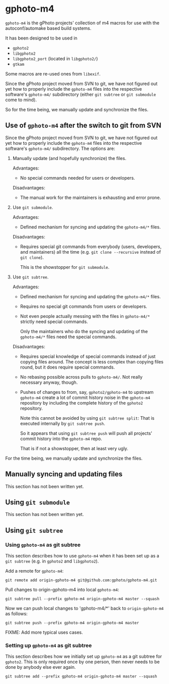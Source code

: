 gphoto-m4
=========

`gphoto-m4` is the gPhoto projects' collection of m4 macros for use
with the autoconf/automake based build systems.

It has been designed to be used in

  * `gphoto2`
  * `libgphoto2`
  * `libgphoto2_port` (located in `libgphoto2/`)
  * `gtkam`

Some macros are re-used ones from `libexif`.

Since the gPhoto project moved from SVN to git, we have not figured
out yet how to properly include the `gphoto-m4` files into the
respective software's `gphoto-m4/` subdirectory (either `git subtree`
or `git submodule` come to mind).

So for the time being, we manually update and synchronize the files.


Use of `gphoto-m4` after the switch to git from SVN
---------------------------------------------------

Since the gPhoto project moved from SVN to git, we have not figured
out yet how to properly include the `gphoto-m4` files into the
respective software's `gphoto-m4/` subdirectory. The options are:

  1. Manually update (and hopefully synchronize) the files.

     Advantages:

       * No special commands needed for users or developers.

     Disadvantages:

       * The manual work for the maintainers is exhausting and error
         prone.

  2. Use `git submodule`.

     Advantages:

       * Defined mechanism for syncing and updating the `gphoto-m4/*`
         files.

     Disadvantages:

       * Requires special git commands from everybody (users,
         developers, and maintainers) all the time (e.g. `git clone
         --recursive` instead of `git clone`).

         This is the showstopper for `git submodule`.

  3. Use `git subtree`.

     Advantages:

       * Defined mechanism for syncing and updating the `gphoto-m4/*`
         files.

       * Requires no special git commands from users or developers.

       * Not even people actually messing with the files in
         `gphoto-m4/*` strictly need special commands.

         Only the maintainers who do the syncing and updating of the
		 `gphoto-m4/*` files need the special commands.

     Disadvantages:

       * Requires special knowledge of special commands instead of
         just copying files around. The concept is less complex than
         copying files round, but it does require special commands.

       * No rebasing possible across pulls to `gphoto-m4/`. Not really
         necessary anyway, though.

       * Pushes of changes to from, say, `gphoto2/gphoto-m4` to
         upstream `gphoto-m4` create a lot of commit history noise in
         the `gphoto-m4` repository by including the complete history
         of the `gphoto2` repository.

         Note this cannot be avoided by using `git subtree split`:
         That is executed internally by `git subtree push`.

         So it appears that using `git subtree push` will push all
         projects' commit history into the `gphoto-m4` repo.

         That is if not a showstopper, then at least very ugly.

For the time being, we manually update and synchronize the files.


Manually syncing and updating files
-----------------------------------

This section has not been written yet.


Using `git submodule`
---------------------

This section has not been written yet.


Using `git subtree`
-------------------


### Using `gphoto-m4` as git subtree ###

This section describes how to use `gphoto-m4` when it has been set up
as a `git subtree` (e.g. in `gphoto2` and `libgphoto2`).

Add a remote for `gphoto-m4`:

    git remote add origin-gphoto-m4 git@github.com:gphoto/gphoto-m4.git

Pull changes to origin-gphoto-m4 into local `gphoto-m4`:

    git subtree pull --prefix gphoto-m4 origin-gphoto-m4 master --squash

Now we can push local changes to 'gphoto-m4/*' back to
`origin-gphoto-m4` as follows:

    git subtree push --prefix gphoto-m4 origin-gphoto-m4 master

FIXME: Add more typical uses cases.


### Setting up `gphoto-m4` as git subtree ###

This section describes how we initially set up `gphoto-m4` as a git
subtree for `gphoto2`. This is only required once by one person, then
never needs to be done by anybody else ever again.

    git subtree add --prefix gphoto-m4 origin-gphoto-m4 master --squash
